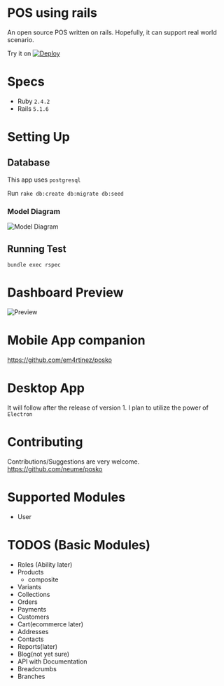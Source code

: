 # POS using rails
  An open source POS written on rails. Hopefully, it can support real world scenario.

  Try it on [![Deploy](https://www.herokucdn.com/deploy/button.svg)](https://heroku.com/deploy?template=https://github.com/neume/posko/tree/develop)

# Specs
* Ruby ``` 2.4.2 ```
* Rails ```5.1.6```

# Setting Up
## Database
  This app uses ```postgresql```

  Run ```rake db:create db:migrate db:seed```
### Model Diagram
![Model Diagram][model-diagram]

[model-diagram]: ../develop/doc/models_brief.svg "Model Diagram"

## Running Test
```bundle exec rspec```
# Dashboard Preview

![Preview][preview]

[preview]: ../develop/app/assets/images/sample.png "Preview"

# Mobile App companion
  https://github.com/em4rtinez/posko

# Desktop App
  It will follow after the release of version 1. I plan to utilize the power of ```Electron```

# Contributing
  Contributions/Suggestions are very welcome. https://github.com/neume/posko

# Supported Modules
+ User

# TODOS (Basic Modules)
+ Roles (Ability later)
+ Products
  - composite
+ Variants
+ Collections
+ Orders
+ Payments
+ Customers
+ Cart(ecommerce later)
+ Addresses
+ Contacts
+ Reports(later)
+ Blog(not yet sure)
+ API with Documentation
+ Breadcrumbs
+ Branches
